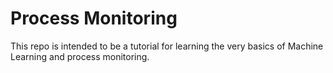 # Process Monitoring

This repo is intended to be a tutorial for learning the very basics of Machine Learning and process monitoring.
